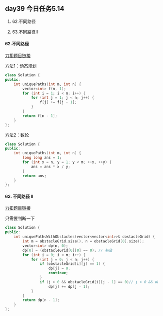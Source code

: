 ## day39 今日任务5.14

1. 62.不同路径

2. 63.不同路径II

   



####  62.不同路径

[力扣题目链接](https://leetcode.cn/problems/unique-paths/)

方法1：动态规划

```cpp
class Solution {
public:
    int uniquePaths(int m, int n) {
        vector<int> f(n, 1);
        for (int i = 1; i < m; i++) {
            for (int j = 1; j < n; j++) {
                f[j] += f[j - 1];
            }
        }
        return f[n - 1];
    }
};
```

方法2：数论

```cpp
class Solution {
public:
    int uniquePaths(int m, int n) {
        long long ans = 1;
        for (int x = n, y = 1; y < m; ++x, ++y) {
            ans = ans * x / y;
        }
        return ans;
    }
};
```



####  63. 不同路径 II

[力扣题目链接](https://leetcode.cn/problems/unique-paths-ii/)

只需要判断一下

```cpp
class Solution {
public:
    int uniquePathsWithObstacles(vector<vector<int>>& obstacleGrid) {
        int m = obstacleGrid.size(), n = obstacleGrid[0].size();
        vector<int> dp(n, 0);
        dp[0] = (obstacleGrid[0][0] == 0); // 初值
        for (int i = 0; i < m; i++) {
            for (int j = 0; j < n; j++) {
                if (obstacleGrid[i][j] == 1) {
                    dp[j] = 0;
                    continue;
                }
                if (j > 0 && obstacleGrid[i][j - 1] == 0)// j > 0 && obstacleGrid[i][j] == 0 也可
                    dp[j] += dp[j - 1];
            }
        }
        return dp[n - 1];
    }
};
```

